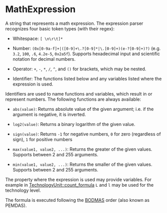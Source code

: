 # MathExpression

A string that represents a math expression. The expression parser recognizes four basic token types (with their regex):

- Whitespace: `[ \n\r\t]*`

- Number: `(0x[0-9a-f]+|([0-9]+\.?[0-9]*|\.[0-9]+)(e-?[0-9]+)?)` (e.g. `3.2`, `100`, `.6`, `4.2e-5`, `0x2a5f`). Supports hexadecimal input and scientific notation for decimal numbers.

- Operator: `+`, `-`, `*`, `/`, `^`, and `()` for brackets, which may be nested.

- Identifier: The functions listed below and any variables listed where the expression is used.

Identifiers are used to name functions and variables, which result in or represent numbers. The following functions are always available:

- `abs(value)`: Returns absolute value of the given argument; i.e. if the argument is negative, it is inverted.

- `log2(value)`: Returns a binary logarithm of the given value.

- `sign(value)`: Returns `-1` for negative numbers, `0` for zero (regardless of sign), `1` for positive numbers

- `max(value1, value2, ...)`: Returns the greater of the given values. Supports between 2 and 255 arguments.

- `min(value1, value2, ...)`: Returns the smaller of the given values. Supports between 2 and 255 arguments.

The property where the expression is used may provide variables. For example in [TechnologyUnit::count_formula](prototype:TechnologyUnit::count_formula) `L` and `l` may be used for the technology level.

The formula is executed following the [BODMAS](https://en.wikipedia.org/wiki/Order_of_operations#Conventional_order) order (also known as PEMDAS).

